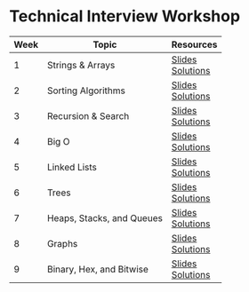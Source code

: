 # Technical Interview Workshop

| Week | Topic | Resources |
| ---- | ----- | ------ |
| 1 | Strings & Arrays | [Slides](https://docs.google.com/presentation/d/1t4J827VeA0vx45Uhsp1e8MBGNj4O1TW_UQ7Z_p_RrjE/edit#slide=id.g2433fb85427_3_3134)<br> [Solutions](./Exercises/Week1) |
| 2 | Sorting Algorithms | [Slides](https://docs.google.com/presentation/d/1DALgl5UCT9DbLc-AgTmmEb_6W9C0p2kjLxX-TG7Hl9I/edit#slide=id.g2433fb85427_3_3134)<br> [Solutions](./Exercises/Week2) |
| 3 | Recursion & Search | [Slides](https://docs.google.com/presentation/d/1OHrcwt_DMtP-NhdwQtwso9R-DbQgf9_NvyEUTJMHSaA/edit#slide=id.g254cab04e73_0_0)<br> [Solutions](./Exercises/Week3) |
| 4 | Big O | [Slides](https://docs.google.com/presentation/d/1-ZwDfh3mw2ftszhs4hN4yG96cxzxXvXU1b50ZOjvVdo/edit#slide=id.g25573e299c0_0_5)<br> [Solutions](./Exercises/Week4) |
| 5 | Linked Lists | [Slides](https://docs.google.com/presentation/d/19cf4f1Gq6Sb182_LdAWNuOad33aHvPbGKkvzVFI77Ao/edit#slide=id.g25573e299c0_0_0)<br> [Solutions](./Exercises/Week5) |
| 6 | Trees | [Slides](https://docs.google.com/presentation/d/1RcMb7RAhUBpXy88Frvrn8Lhkeg9_dKEWJIXYBcQP8gw/edit?usp=sharing)<br> [Solutions](./Exercises/Week6) |
| 7 | Heaps, Stacks, and Queues | [Slides](https://docs.google.com/presentation/d/11fPwym_i12NHSUyUMa6aq1AynhRPRcTgu8DrzjM-gRQ/edit?usp=sharing)<br> [Solutions](./Exercises/Week7) |
| 8 | Graphs | [Slides](https://docs.google.com/presentation/d/1iPHlzExqfRnSyySdgukUiYAXBh3viBbvLbM5iQEcg7E/edit?usp=sharing)<br> [Solutions](./Exercises/Week8) |
| 9 | Binary, Hex, and Bitwise | [Slides](https://docs.google.com/presentation/d/1CosK-3wpk6AoZu_WoZMhCYCKYasL7Pcpm8MCrnVT0lw/edit#slide=id.g25573e299c0_0_0)<br> [Solutions](./Exercises/Week9) |